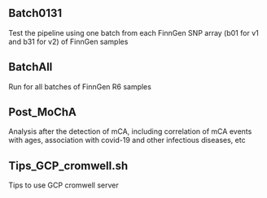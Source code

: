 
## Batch0131
Test the pipeline using one batch from each FinnGen SNP array (b01 for v1 and b31 for v2) of FinnGen samples

## BatchAll
Run for all batches of FinnGen R6 samples

## Post_MoChA
Analysis after the detection of mCA, including correlation of mCA events with ages, association with covid-19 and other infectious diseases, etc 

## Tips_GCP_cromwell.sh
Tips to use GCP cromwell server

